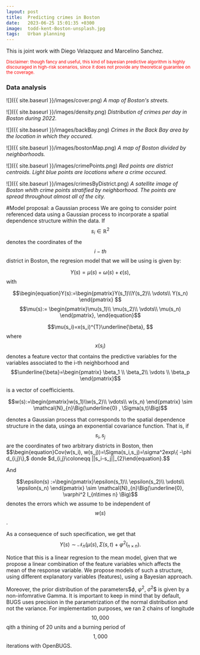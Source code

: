 ```yaml
---
layout: post
title:  Predicting crimes in Boston
date:   2023-06-25 15:01:35 +0300
image:  todd-kent-Boston-unsplash.jpg
tags:   Urban planning
---
```

This is joint work with Diego Velazquez and Marcelino Sanchez.

<script
  src="https://cdn.mathjax.org/mathjax/latest/MathJax.js?config=TeX-AMS-MML_HTMLorMML"
  type="text/javascript">
</script>
[comment]: <> (Necessaty code to add LaTeX notation in this environment)




<small><span style="color: red"> Disclaimer: though fancy and useful, this kind of bayesian predictive algorithm is highly discouraged in high-risk scenarios, since it does not provide any theoretical guarantee on the coverage.</span></small>


### Data analysis

![]({{ site.baseurl }}/images/cover.png)
*A map of Boston's streets.*



![]({{ site.baseurl }}/images/density.png)
*Distribution of crimes per day in Boston during 2022.*


![]({{ site.baseurl }}/images/backBay.png)
*Crimes in the Back Bay area by the location in which they occured.*




![]({{ site.baseurl }}/images/bostonMap.png)
*A map of Boston divided by neighborhoods.*


![]({{ site.baseurl }}/images/crimePoints.png)
*Red points are district centroids. Light blue points are locations where a crime occured.*

![]({{ site.baseurl }}/images/crimesByDistrict.png)
*A satellite image of Boston whith crime points stratified by neighborhood. The points are spread throughout almost all of the city.*



#Model proposal: a Gaussian process
We are going to consider point referenced data using a Gaussian process to incorporate a spatial dependence structure within the data. If 
$$s_i\in \mathbb{R}^2$$ denotes the coordinates of the $$i-th$$ district in Boston, the regresion model that we will be using is given by:

 
$$\begin{equation}Y(s)=\mu(s)+\omega(s)+\epsilon(s),\end{equation}$$
with


$$\begin{equation}Y(s):=\begin{pmatrix}Y(s_1)\\Y(s_2)\\
\vdots\\
Y(s_n)
\end{pmatrix}
$$
$$\mu(s):= \begin{pmatrix}\mu(s_1)\\ \mu(s_2)\\
\vdots\\
\mu(s_n)
\end{pmatrix},
\end{equation}$$


$$\mu(s_i)=x(s_i)^{T}\underline{\beta}, $$ 
where $$x(s_i)$$ denotes a feature vector that contains the predictive variables for the variables associated to the i-th neighborhood and  $$\underline{\beta}=\begin{pmatrix}
    \beta_1 \\
    \beta_2\\
    \vdots \\
    \beta_p
\end{pmatrix}$$

is a vector of coefficicients.


$$w(s):=\begin{pmatrix}w(s_1)\\w(s_2)\\
\vdots\\
w(s_n)
\end{pmatrix} \sim \mathcal{N}_{n}\Big(\underline{0} , \Sigma(s,t)\Big)$$

denotes a Gaussian process that corresponds to the spatial dependence structure in the data, usinga an exponential covariance function. That is, if $$s_i, s_j$$ are the coordinates of two arbitrary districts in Boston, then 
$$\begin{equation}Cov(w(s_i), w(s_j))=\Sigma(s_i,s_j)=\sigma^2exp\{ -\phi d_{i,j}\},$
 donde $d_{i,j}\coloneqq ||s_i-s_j||_{2}\end{equation}.$$

 And

$$\epsilon(s) :=\begin{pmatrix}\epsilon(s_1)\\ \epsilon(s_2)\\
\vdots\\
\epsilon(s_n)
\end{pmatrix} \sim \mathcal{N}_{n}\Big(\underline{0}, \varphi^2 I_{n\times n} \Big)$$
denotes the errors which we assume to be independent of  $$w(s)$$.



As a consequence of such specification, we get that
$$Y(s)\sim \mathcal{N}_{n}\Big(\mu(s),\Sigma(s,t)+\varphi^2 I_{n\times n} \Big).$$



Notice that this is a linear regresion to the mean model, given that we propose a linear combination of the feature variables which affects the mean  of the response variable.
We propose models of such a structure, using different explanatory variables (features), using a Bayesian approach.

Moreover, the prior distribution of the parameters$$\phi$, $\varphi^2$, $\sigma^2$$ is given by a non-infomrative Gamma.  It is important to keep in mind that by default, BUGS uses precision in the parametrization of the normal distribution and not the variance. 
For implementation purposes, we ran 2 chains of longitude $$10,000$$ qith a thining of 20 units and a burning period of $$1,000$$ iterations with OpenBUGS.

